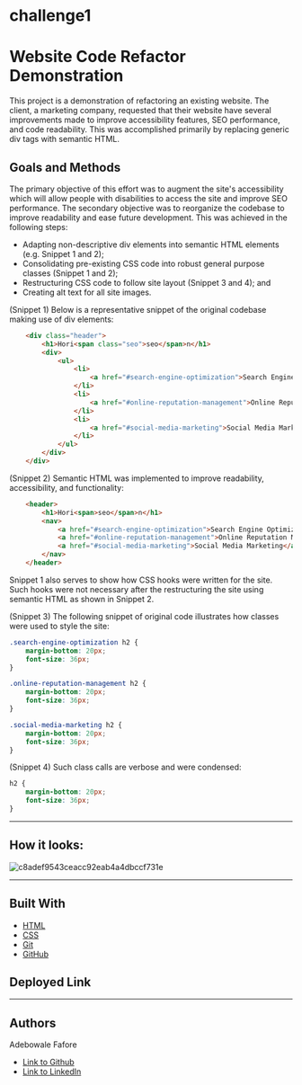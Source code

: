 # challenge1

# Website Code Refactor Demonstration

This project is a demonstration of refactoring an existing website. The client, a marketing company, requested that their website have several improvements made to improve accessibility features, SEO performance, and code readability. This was accomplished primarily by replacing generic div tags with semantic HTML. 

## Goals and Methods 

The primary objective of this effort was to augment the site's accessibility which will allow people with disabilities to access the site and improve SEO performance. The secondary objective was to reorganize the codebase to improve readability and ease future development. This was achieved in the following steps:

* Adapting non-descriptive div elements into semantic HTML elements (e.g. Snippet 1 and 2);
* Consolidating pre-existing CSS code into robust general purpose classes (Snippet 1 and 2);
* Restructuring CSS code to follow site layout (Snippet 3 and 4); and
* Creating alt text for all site images.

(Snippet 1) Below is a representative snippet of the original codebase making use of div elements:
```HTML
    <div class="header">
        <h1>Hori<span class="seo">seo</span>n</h1>
        <div>
            <ul>
                <li>
                    <a href="#search-engine-optimization">Search Engine Optimization</a>
                </li>
                <li>
                    <a href="#online-reputation-management">Online Reputation Management</a>
                </li>
                <li>
                    <a href="#social-media-marketing">Social Media Marketing</a>
                </li>
            </ul>
        </div>
    </div>
```
(Snippet 2) Semantic HTML was implemented to improve readability, accessibility, and functionality:
```HTML
    <header>
        <h1>Hori<span>seo</span>n</h1>        
        <nav>
            <a href="#search-engine-optimization">Search Engine Optimization</a>
            <a href="#online-reputation-management">Online Reputation Management</a>
            <a href="#social-media-marketing">Social Media Marketing</a>
        </nav>
    </header>
```
Snippet 1 also serves to show how CSS hooks were written for the site. Such hooks were not necessary after the restructuring the site using semantic HTML as shown in Snippet 2.

(Snippet 3) The following snippet of original code illustrates how classes were used to style the site:
```CSS
.search-engine-optimization h2 {
    margin-bottom: 20px;
    font-size: 36px;
}

.online-reputation-management h2 {
    margin-bottom: 20px;
    font-size: 36px;
}

.social-media-marketing h2 {
    margin-bottom: 20px;
    font-size: 36px;
}
```
(Snippet 4) Such class calls are verbose and were condensed:
```CSS
h2 {
    margin-bottom: 20px;
    font-size: 36px; 
}
```
---

## How it looks:

![c8adef9543ceacc92eab4a4dbccf731e](https://user-images.githubusercontent.com/92896466/150401786-5b055180-ea55-452a-936c-b799b59d938f.png)

---

## Built With

* [HTML](https://developer.mozilla.org/en-US/docs/Web/HTML)
* [CSS](https://developer.mozilla.org/en-US/docs/Web/CSS)
* [Git](https://git-scm.com/)
* [GitHub](https://github.com/)

## Deployed Link



---

## Authors

 Adebowale Fafore

- [Link to Github](https://https://github.com/DeboFafore)
- [Link to LinkedIn](https://www.linkedin.com/in/adebowalefafore/)


